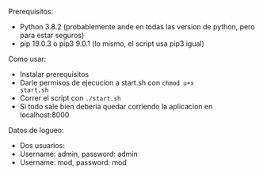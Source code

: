 Prerequisitos:
- Python 3.8.2 (probablemente ande en todas las version de python, pero para estar seguros)
- pip 19.0.3 o pip3 9.0.1 (lo mismo, el script usa pip3 igual)


Como usar:

- Instalar prerequisitos
- Darle permisos de ejecucion a start.sh con <code>chmod u+x start.sh</code>
- Correr el script con <code>./start.sh</code>
- Si todo sale bien deberia quedar corriendo la aplicacion en localhost:8000


Datos de logueo:
- Dos usuarios:
- Username: admin, password: admin
- Username: mod, password: mod